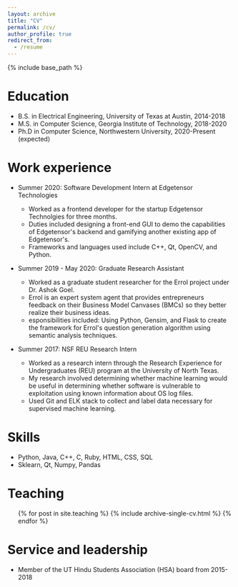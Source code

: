 ```yaml
---
layout: archive
title: "CV"
permalink: /cv/
author_profile: true
redirect_from:
  - /resume
---
```


{% include base_path %}

Education
======
* B.S. in Electrical Engineering, University of Texas at Austin, 2014-2018
* M.S. in Computer Science, Georgia Institute of Technology, 2018-2020
* Ph.D in Computer Science, Northwestern University, 2020-Present (expected)

Work experience
======
* Summer 2020: Software Development Intern at Edgetensor Technologies
  * Worked as a frontend developer for the startup Edgetensor Technolgies for three months.
  * Duties included designing a front-end GUI to demo the capabilities of Edgetensor's backend and gamifying another existing app of Edgetensor's.
  * Frameworks and languages used include C++, Qt, OpenCV, and Python.

* Summer 2019 - May 2020: Graduate Research Assistant
  * Worked as a graduate student researcher for the Errol project under Dr. Ashok Goel. 
  * Errol is an expert system agent that provides entrepreneurs feedback on their Business Model Canvases (BMCs) so they better realize their business ideas.
  * esponsibilities included: Using Python, Gensim, and Flask to create the framework for Errol's question generation algorithm using semantic analysis techniques.

* Summer 2017: NSF REU Research Intern
  * Worked as a research intern through the Research Experience for Undergraduates (REU) program at the University of North Texas.
  * My research involved determining whether machine learning would be useful in determining whether software is vulnerable to exploitation using known information about OS log files.
  * Used Git and ELK stack to collect and label data necessary for supervised machine learning.
  
Skills
======
* Python, Java, C++, C, Ruby, HTML, CSS, SQL
* Sklearn, Qt, Numpy, Pandas
  
Teaching
======
  <ul>{% for post in site.teaching %}
    {% include archive-single-cv.html %}
  {% endfor %}</ul>
  
Service and leadership
======
* Member of the UT Hindu Students Association (HSA) board from 2015-2018